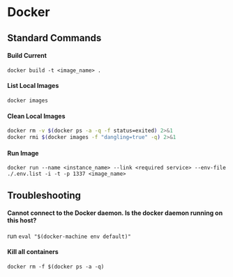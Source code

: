 # Docker #

## Standard Commands ##

#### Build Current ####
`docker build -t <image_name> .`

#### List Local Images ####
`docker images`

#### Clean Local Images ####
```bash
docker rm -v $(docker ps -a -q -f status=exited) 2>&1
docker rmi $(docker images -f "dangling=true" -q) 2>&1
```

#### Run Image ####
`docker run --name <instance_name> --link <required service> --env-file ./.env.list -i -t -p 1337 <image_name>`

## Troubleshooting ##

#### Cannot connect to the Docker daemon. Is the docker daemon running on this host? ####
run `eval "$(docker-machine env default)"`

#### Kill all containers ####
`docker rm -f $(docker ps -a -q)`
